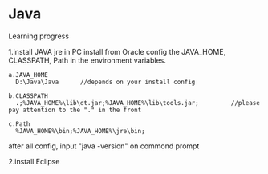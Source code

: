 # Java
Learning progress

1.install JAVA jre in PC
    install from Oracle
    config the JAVA_HOME, CLASSPATH, Path in the environment variables.

    a.JAVA_HOME
      D:\Java\Java      //depends on your install config

    b.CLASSPATH
      .;%JAVA_HOME%\lib\dt.jar;%JAVA_HOME%\lib\tools.jar;         //please pay attention to the "." in the front

    c.Path
      %JAVA_HOME%\bin;%JAVA_HOME%\jre\bin;
      
after all config, input "java -version" on commond prompt


2.install Eclipse

